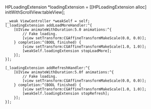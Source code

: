 HPLoadingExtension *loadingExtension = [[HPLoadingExtension alloc] initWithScrollView:tableView];

    __weak ViewController *weakSelf = self;
    [_loadingExtension addLoadMoreHandler:^{
        [UIView animateWithDuration:5.0 animations:^{
            // Fake loading.
            [view setTransform:CGAffineTransformMakeScale(0.0, 0.0)];
        } completion:^(BOOL finished) {
            [view setTransform:CGAffineTransformMakeScale(1.0, 1.0)];
            [weakSelf.loadingExtension stopLoadMore];
        }];
    }];

    [_loadingExtension addRefreshHandler:^{
        [UIView animateWithDuration:5.0f animations:^{
            // Fake loading.
            [view setTransform:CGAffineTransformMakeScale(0.0, 0.0)];
        } completion:^(BOOL finished) {
            [view setTransform:CGAffineTransformMakeScale(1.0, 1.0)];
            [weakSelf.loadingExtension stopRefresh];
        }];
    }];


